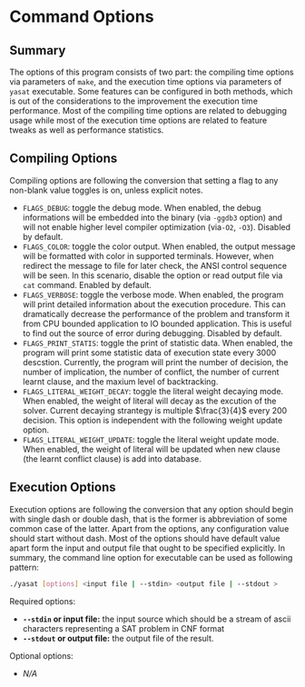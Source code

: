 # Command Options

## Summary

The options of this program consists of two part: the compiling time
options via parameters of `make`, and the execution time options via
parameters of `yasat` executable. Some features can be configured in
both methods, which is out of the considerations to the improvement
the execution time performance. Most of the compiling time options
are related to debugging usage while most of the execution time options
are related to feature tweaks as well as performance statistics.

## Compiling Options

Compiling options are following the conversion that setting a flag
to any non-blank value toggles is on, unless explicit notes.

-   `FLAGS_DEBUG`: toggle the debug mode. When enabled, the debug
    informations will be embedded into the binary (via `-ggdb3` option)
    and will not enable higher level compiler optimization
    (via`-O2`, `-O3`). Disabled by default.
-   `FLAGS_COLOR`: toggle the color output. When enabled,
    the output message will be formatted with color in supported terminals.
    However, when redirect the message to file for later check,
    the ANSI control sequence will be seen. In this scenario,
    disable the option or read output file via `cat` command.
    Enabled by default.
-   `FLAGS_VERBOSE`: toggle the verbose mode. When enabled, the program
    will print detailed information about the execution procedure. This can
    dramatically decrease the performance of the problem and transform it
    from CPU bounded application to IO bounded application. This is useful
    to find out the source of error during debugging. Disabled by default.
-   `FLAGS_PRINT_STATIS`: toggle the print of statistic data. When enabled,
    the program will print some statistic data of execution state every 3000
    descstion. Currently, the program will print the number of decision,
     the number of implication, the number of conflict, the number of current
     learnt clause, and the maxium level of backtracking.
-   `FLAGS_LITERAL_WEIGHT_DECAY`: toggle the literal weight decaying mode.
    When enabled, the weight of literal will decay as the excution of the
    solver. Current decaying strantegy is multiple $\frac{3}{4}$ every 200
    decision.
    This option is independent with the following weight update option.
-   `FLAGS_LITERAL_WEIGHT_UPDATE`: toggle the literal weight update mode.
    When enabled, the weight of literal will be updated when new clause
    (the learnt conflict clause) is add into database.

## Execution Options

Execution options are following the conversion that any option should
begin with single dash or double dash, that is the former is abbreviation
of some common case of the latter. Apart from the options, any configuration
value should start without dash. Most of the options should have
default value apart form the input and output file that ought to be
specified explicitly. In summary, the command line option for executable
can be used as following pattern:

```bash
./yasat [options] <input file | --stdin> <output file | --stdout >
```
Required options:
-   **`--stdin` or input file:**
    the input source which should be a stream of ascii characters
    representing a SAT problem in CNF format
-   **`--stdout` or output file:**
    the output file of the result.

Optional options:
-   *N/A*
